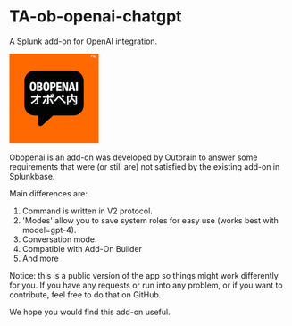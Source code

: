 # TA-ob-openai-chatgpt
A Splunk add-on for OpenAI integration.

![logo2.png](static%2Flogo2.png)

Obopenai is an add-on was developed by Outbrain to answer some requirements that were (or still are) not satisfied by the existing add-on in Splunkbase.

Main differences are:
1. Command is written in V2 protocol.
2. 'Modes' allow you to save system roles for easy use (works best with model=gpt-4).
3. Conversation mode.
4. Compatible with Add-On Builder
5. And more

Notice: this is a public version of the app so things might work differently for you.
If you have any requests or run into any problem, or if you want to contribute, feel free to do that on GitHub.

We hope you would find this add-on useful.
